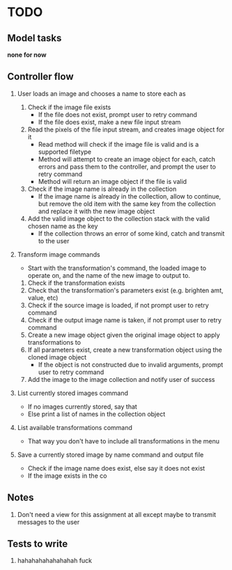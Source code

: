 # TODO

## Model tasks

**none for now**

## Controller flow

1. User loads an image and chooses a name to store each as
    1. Check if the image file exists
        * If the file does not exist, prompt user to retry command
        * If the file does exist, make a new file input stream
    2. Read the pixels of the file input stream, and creates image object for it
        * Read method will check if the image file is valid and is a supported filetype
        * Method will attempt to create an image object for each, catch errors and pass them to the
          controller, and prompt the user to retry command
        * Method will return an image object if the file is valid
    3. Check if the image name is already in the collection
        * If the image name is already in the collection, allow to continue, but remove the old item
          with the same key from the collection and replace it with the new image object
    4. Add the valid image object to the collection stack with the valid chosen name as the key
        * If the collection throws an error of some kind, catch and transmit to the user
2. Transform image commands
    * Start with the transformation's command, the loaded image to operate on, and the name of the
      new image to output to.

    1. Check if the transformation exists
    2. Check that the transformation's parameters exist (e.g. brighten amt, value, etc)
    3. Check if the source image is loaded, if not prompt user to retry command
    4. Check if the output image name is taken, if not prompt user to retry command
    5. Create a new image object given the original image object to apply transformations to
    6. If all parameters exist, create a new transformation object using the cloned image object
        * If the object is not constructed due to invalid arguments, prompt user to retry command
    7. Add the image to the image collection and notify user of success
3. List currently stored images command
    * If no images currently stored, say that
    * Else print a list of names in the collection object
4. List available transformations command
    * That way you don't have to include all transformations in the menu
5. Save a currently stored image by name command and output file
    * Check if the image name does exist, else say it does not exist
    * If the image exists in the co

## Notes

1. Don't need a view for this assignment at all except maybe to transmit messages to the user

## Tests to write

1. hahahahahahahahah fuck